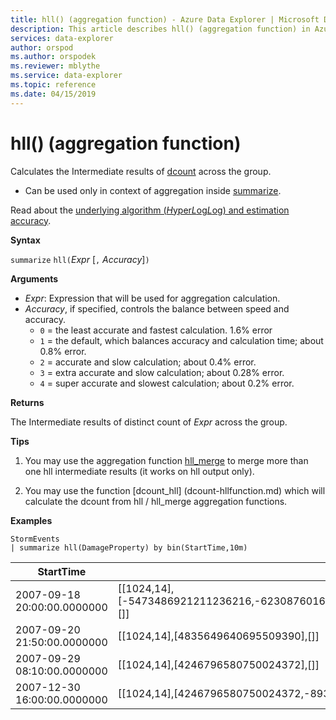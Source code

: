 ```yaml
---
title: hll() (aggregation function) - Azure Data Explorer | Microsoft Docs
description: This article describes hll() (aggregation function) in Azure Data Explorer.
services: data-explorer
author: orspod
ms.author: orspodek
ms.reviewer: mblythe
ms.service: data-explorer
ms.topic: reference
ms.date: 04/15/2019
---
```

# hll() (aggregation function)

Calculates the Intermediate results of [dcount](dcount-aggfunction.md) across the group. 

* Can be used only in context of aggregation inside [summarize](summarizeoperator.md).

Read about the [underlying algorithm (*H*yper*L*og*L*og) and estimation accuracy](dcount-aggfunction.md#estimation-accuracy).

**Syntax**

`summarize` `hll(`*Expr* [`,` *Accuracy*]`)`

**Arguments**

* *Expr*: Expression that will be used for aggregation calculation. 
* *Accuracy*, if specified, controls the balance between speed and accuracy.
    * `0` = the least accurate and fastest calculation. 1.6% error
    * `1` = the default, which balances accuracy and calculation time; about 0.8% error.
    * `2` = accurate and slow calculation; about 0.4% error.
    * `3` = extra accurate and slow calculation; about 0.28% error.
    * `4` = super accurate and slowest calculation; about 0.2% error.
	
**Returns**

The Intermediate results of distinct count of *Expr* across the group.
 
**Tips**

1) You may use the aggregation function [hll_merge](hll-merge-aggfunction.md) to merge more than one hll intermediate results (it works on hll output only).

2) You may use the function [dcount_hll] (dcount-hllfunction.md) which will calculate the dcount from hll / hll_merge aggregation functions.

**Examples**

```kusto
StormEvents
| summarize hll(DamageProperty) by bin(StartTime,10m)

```

|StartTime|hll_DamageProperty|
|---|---|
|2007-09-18 20:00:00.0000000|[[1024,14],[-5473486921211236216,-6230876016761372746,3953448761157777955,4246796580750024372],[]]|
|2007-09-20 21:50:00.0000000|[[1024,14],[4835649640695509390],[]]|
|2007-09-29 08:10:00.0000000|[[1024,14],[4246796580750024372],[]]|
|2007-12-30 16:00:00.0000000|[[1024,14],[4246796580750024372,-8936707700542868125],[]]|